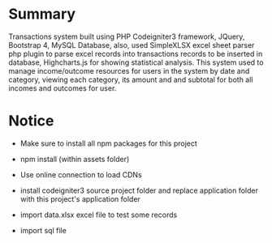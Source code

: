 # Summary

Transactions system built using PHP Codeigniter3 framework, JQuery, Bootstrap 4, MySQL Database, 
also, used SimpleXLSX excel sheet parser php plugin to parse excel records into transactions records to be inserted in database, 
Highcharts.js for showing statistical analysis.
This system used to manage income/outcome resources for users in the system by date and category, viewing each category, its amount and and subtotal for both all
incomes and outcomes for user.

# Notice

* Make sure to install all npm packages for this project

* npm install (within assets folder)

* Use online connection to load CDNs

* install codeigniter3 source project folder and replace application folder with this project's application folder

* import data.xlsx excel file to test some records

* import sql file